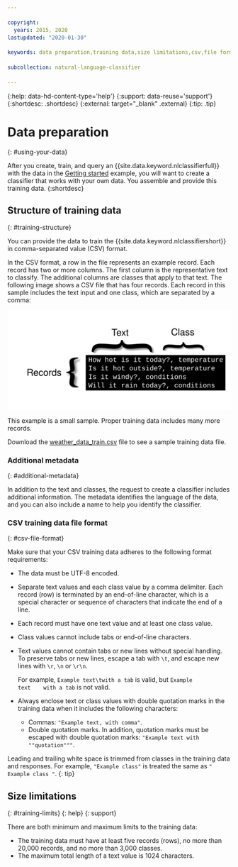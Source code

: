 ```yaml
---

copyright:
  years: 2015, 2020
lastupdated: "2020-01-30"

keywords: data preparation,training data,size limitations,csv,file format,classes,texts

subcollection: natural-language-classifier

---
```

{:help: data-hd-content-type='help'}
{:support: data-reuse='support'}
{:shortdesc: .shortdesc}
{:external: target="_blank" .external}
{:tip: .tip}

# Data preparation
{: #using-your-data}

After you create, train, and query an {{site.data.keyword.nlclassifierfull}} with the data in the [Getting started](/docs/natural-language-classifier?topic=natural-language-classifier-natural-language-classifier#natural-language-classifier) example, you will want to create a classifier that works with your own data. You assemble and provide this training data.
{:shortdesc}

## Structure of training data
{: #training-structure}

You can provide the data to train the {{site.data.keyword.nlclassifiershort}} in comma-separated value (CSV) format.

In the CSV format, a row in the file represents an example record. Each record has two or more columns. The first column is the representative text to classify. The additional columns are classes that apply to that text. The following image shows a CSV file that has four records. Each record in this sample includes the text input and one class, which are separated by a comma:

![](images/train_sample.svg)

This example is a small sample. Proper training data includes many more records.

Download the <a target="_blank" href="https://watson-developer-cloud.github.io/doc-tutorial-downloads/natural-language-classifier/weather_data_train.csv" download="weather_data_train.csv">weather_data_train.csv</a> file to see a sample training data file.

### Additional metadata
{: #additional-metadata}

In addition to the text and classes, the request to create a classifier includes additional information. The metadata identifies the language of the data, and you can also include a name to help you identify the classifier.

### CSV training data file format
{: #csv-file-format}

Make sure that your CSV training data adheres to the following format requirements:

- The data must be UTF-8 encoded.
- Separate text values and each class value by a comma delimiter. Each record (row) is terminated by an end-of-line character, which is a special character or sequence of characters that indicate the end of a line.
- Each record must have one text value and at least one class value.
- Class values cannot include tabs or end-of-line characters.
- Text values cannot contain tabs or new lines without special handling. To preserve tabs or new lines, escape a tab with `\t`, and escape new lines with `\r`, `\n` or `\r\n`.

    For example, `Example text\twith a tab` is valid, but <code>Example text&nbsp;&nbsp;&nbsp;&nbsp;with a tab</code> is not valid.
- Always enclose text or class values with double quotation marks in the training data when it includes the following characters:
    - Commas: `"Example text, with comma"`.
    - Double quotation marks. In addition, quotation marks must be escaped with double quotation marks: `"Example text with ""quotation"""`.

Leading and trailing white space is trimmed from classes in the training data and responses. For example, `"Example class"` is treated the same as `" Example class "`.
{: tip}

## Size limitations
{: #training-limits}
{: help}
{: support}

There are both minimum and maximum limits to the training data:

- The training data must have at least five records (rows), no more than 20,000 records, and no more than 3,000 classes.
- The maximum total length of a text value is 1024 characters.
